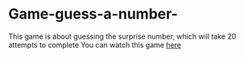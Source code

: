# Game-guess-a-number-

This game is about guessing the surprise number, which will take 20 attempts to complete You can watch this game [here](https://xhrisz98.github.io/Game-Guess-a-number-/)
